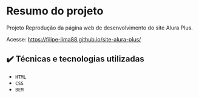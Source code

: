 
# Resumo do projeto
Projeto Reprodução da página web de desenvolvimento do site Alura Plus.

Acesse:
https://filipe-lima88.github.io/site-alura-plus/

## ✔️ Técnicas e tecnologias utilizadas

- `HTML`
- `CSS`
- `BEM`
